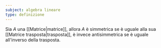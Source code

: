 ```yaml
---
subject: algebra lineare
type: definizione
---
```

Sia $A$ una [[Matrice|matrice]], allora $A$ è simmetrica se è uguale alla sua [[Matrice trasposta|trasposta]], è invece antisimmetrica se è uguale all'inverso della trasposta.